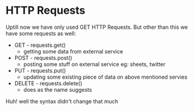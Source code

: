 # HTTP Requests

Uptill now we have only used GET HTTP Requests. 
But other than this we have some requests as well:

- GET - requests.get()
    - getting some data from external service
- POST - requests.post()
    - posting some stuff on external service eg: sheets, twitter
- PUT - requests.put()
    - updating some existing piece of data on above mentioned servies 
- DELETE - requests.delete()
    - does as the name suggests

Huh! well the syntax didn't change that much 